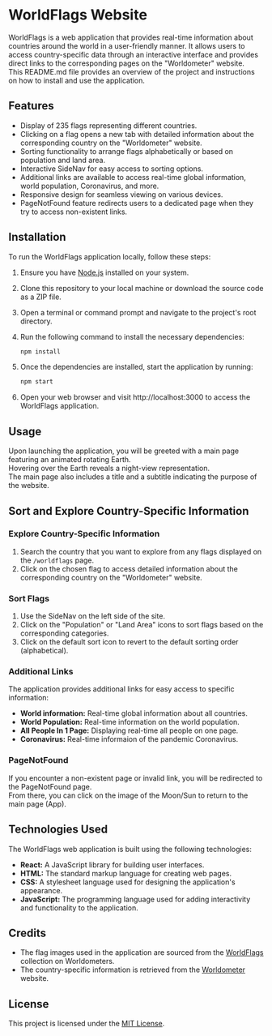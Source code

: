 # WorldFlags Website

WorldFlags is a web application that provides real-time information about countries around the world in a user-friendly manner. It allows users to access country-specific data through an interactive interface and provides direct links to the corresponding pages on the "Worldometer" website.  
This README.md file provides an overview of the project and instructions on how to install and use the application.

## Features

- Display of 235 flags representing different countries.
- Clicking on a flag opens a new tab with detailed information about the corresponding country on the "Worldometer" website.
- Sorting functionality to arrange flags alphabetically or based on population and land area.
- Interactive SideNav for easy access to sorting options.
- Additional links are available to access real-time global information, world population, Coronavirus, and more.
- Responsive design for seamless viewing on various devices.
- PageNotFound feature redirects users to a dedicated page when they try to access non-existent links.

## Installation

To run the WorldFlags application locally, follow these steps:

1. Ensure you have [Node.js](https://nodejs.org) installed on your system.
2. Clone this repository to your local machine or download the source code as a ZIP file.
3. Open a terminal or command prompt and navigate to the project's root directory.
4. Run the following command to install the necessary dependencies:

   ```bash
   npm install

5. Once the dependencies are installed, start the application by running:
   ```bash
   npm start
6. Open your web browser and visit http://localhost:3000 to access the WorldFlags application.

## Usage

Upon launching the application, you will be greeted with a main page featuring an animated rotating Earth.  
Hovering over the Earth reveals a night-view representation.  
The main page also includes a title and a subtitle indicating the purpose of the website.

## Sort and Explore Country-Specific Information

### Explore Country-Specific Information
1. Search the country that you want to explore from any flags displayed on the `/worldflags` page.
2. Click on the chosen flag to access detailed information about the corresponding country on the "Worldometer" website.

### Sort Flags
1. Use the SideNav on the left side of the site.
2. Click on the "Population" or "Land Area" icons to sort flags based on the corresponding categories.
3. Click on the default sort icon to revert to the default sorting order (alphabetical).

### Additional Links

The application provides additional links for easy access to specific information:
- **World information:** Real-time global information about all countries.
- **World Population:** Real-time information on the world population.
- **All People In 1 Page:** Displaying real-time all people on one page.
- **Coronavirus:** Real-time informaion of the pandemic Coronavirus.

### PageNotFound

If you encounter a non-existent page or invalid link, you will be redirected to the PageNotFound page.  
From there, you can click on the image of the Moon/Sun to return to the main page (App).

## Technologies Used

The WorldFlags web application is built using the following technologies:
- **React:** A JavaScript library for building user interfaces.
- **HTML:** The standard markup language for creating web pages.
- **CSS:** A stylesheet language used for designing the application's appearance.
- **JavaScript:** The programming language used for adding interactivity and functionality to the application.

## Credits

- The flag images used in the application are sourced from the [WorldFlags](https://www.worldometers.info/geography/flags-of-the-world/) collection on Worldometers.
- The country-specific information is retrieved from the [Worldometer](https://www.worldometers.info/) website.

## License

This project is licensed under the [MIT License](LICENSE).
